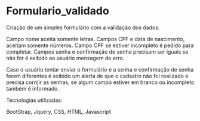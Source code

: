 # Formulario_validado
Criação de um simples formulário com a validação dos dados.

Campo nome aceita somente letras.
Campos CPF e data de nascimento, aceitam somente números.
Campo CPF se estiver incompleto é pedido para completar.
Campos senha e confirmação de senha precisam ser iguais se não for é exibido ao usuário mensagem de erro.

Caso o usuário tentar enviar o formulário e a senha e confirmação de senha forem diferentes é exibido um alerta de que o cadastro 
não foi realizado e precisa corrijir as senhas, se algum campo estiver em branco ou incompleto também é informado.

Tecnologias utilizadas:

BootStrap,
Jquery,
CSS,
HTML,
Javascript

